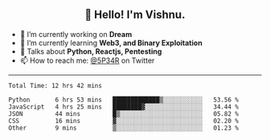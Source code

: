 <h2 align="center">👋 Hello! I'm Vishnu.</h2>


- 🔭 I’m currently working on **Dream**
- 🌱 I’m currently learning **Web3, and Binary Exploitation**
- 💬 Talks about **Python, Reactjs, Pentesting**
- 📫 How to reach me: [@5P34R](https://twitter.com/Vishnu27302693) on Twitter

---
<!--START_SECTION:waka-->

```text
Total Time: 12 hrs 42 mins

Python       6 hrs 53 mins   █████████████▒░░░░░░░░░░░   53.56 %
JavaScript   4 hrs 25 mins   ████████▓░░░░░░░░░░░░░░░░   34.44 %
JSON         44 mins         █▒░░░░░░░░░░░░░░░░░░░░░░░   05.82 %
CSS          16 mins         ▓░░░░░░░░░░░░░░░░░░░░░░░░   02.20 %
Other        9 mins          ▒░░░░░░░░░░░░░░░░░░░░░░░░   01.23 %
```

<!--END_SECTION:waka-->
